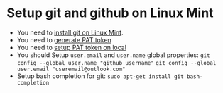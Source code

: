 # Setup git and github on Linux Mint 

* You need to [install git on Linux Mint](https://git-scm.com/book/en/v2/Getting-Started-Installing-Git). 
* You need to [generate PAT token](https://docs.github.com/en/enterprise-server@3.1/github/authenticating-to-github/keeping-your-account-and-data-secure/creating-a-personal-access-token)
* You need to [setup PAT token on local](https://docs.github.com/en/enterprise-server@3.1/github/authenticating-to-github/keeping-your-account-and-data-secure/creating-a-personal-access-token#using-a-token-on-the-command-line) 
* You should Setup `user.email` and `user.name` global properties:
  `git config --global user.name "github username"`
  `git config --global user.email "useremail@outlook.com"`
* Setup bash completion for git: `sudo apt-get install git bash-completion`

